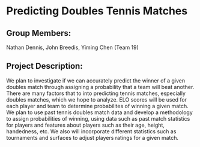 # Predicting Doubles Tennis Matches

## Group Members:
Nathan Dennis, John Breedis, Yiming Chen (Team 19)

## Project Description:

We plan to investigate if we can accurately predict the winner of a given doubles match through assigning a probability that a team will beat another. There are many factors that to into predicting tennis matches, especially doubles matches, which we hope to analyze. ELO scores will be used for each player and team to determine probabilites of winning a given match. We plan to use past tennis doubles match data and develop a methodology to assign probabilities of winning, using data such as past match statistics for players and features about players such as their age, height, handedness, etc. We also will incorporate different statistics such as tournaments and surfaces to adjust players ratings for a given match.


